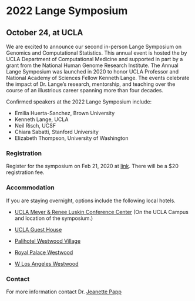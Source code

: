 # 2022 Lange Symposium
## October 24, at UCLA
We are excited to announce our second in-person Lange Symposium on Genomics and Computational Statistics. This annual event is hosted the by UCLA Department of Computational Medicine and supported in part by a grant from the National Human Genome Research Institute. The Annual Lange Symposium was launched in 2020 to honor UCLA Professor and National Academy of Sciences Fellow Kenneth Lange. The events celebrate the impact of Dr. Lange’s research, mentorship, and teaching over the course of an illustrious career spanning more than four decades. 

Confirmed speakers at the 2022 Lange Symposium include:
- Emilia Huerta-Sanchez, Brown University
- Kenneth Lange, UCLA
- Neil Risch, UCSF
- Chiara Sabatti, Stanford University
- Elizabeth Thompson, University of Washington

### Registration

Register for the symposium on Feb 21, 2020 at [link](https://docs.google.com/forms/d/17DzSTQWib9Z1vsYPsweHzaS6CX39G_0Lsmc6NpNa8ZQ/edit?ts=5dc053e4). There will be a $20 registration fee. 

### Accommodation

If you are staying overnight, options include the following local hotels.

- [UCLA Meyer & Renee Luskin Conference Center](https://luskinconferencecenter.ucla.edu/hotels-near-ucla/standard-rooms/)
(On the UCLA Campus and location of the symposium.)

- [UCLA Guest House](http://guesthouse.ucla.edu/)

- [Palihotel Westwood Village](https://www.palisociety.com/hotels/westwood-village)

- [Royal Palace Westwood](http://www.royalpalacewestwood.com/)

- [W Los Angeles Westwood](https://www.marriott.com/en-us/hotels/laxwb-w-los-angeles-west-beverly-hills/overview/)

### Contact

For more information contact Dr. [Jeanette Papp](mailto:jcpapp@ucla.edu)
